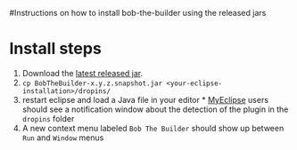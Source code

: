 #Instructions on how to install bob-the-builder using the released jars

# Install steps #
  1. Download the [latest released jar](http://code.google.com/a/eclipselabs.org/p/bob-the-builder/downloads/list).
  1. `cp BobTheBuilder-x.y.z.snapshot.jar <your-eclipse-installation>/dropins/`
  1. restart eclipse and load a Java file in your editor
    * [MyEclipse](http://www.myeclipseide.com/) users should see a notification window about the detection of the plugin in the `dropins` folder
  1. A new context menu labeled `Bob The Builder` should show up between `Run` and `Window` menus